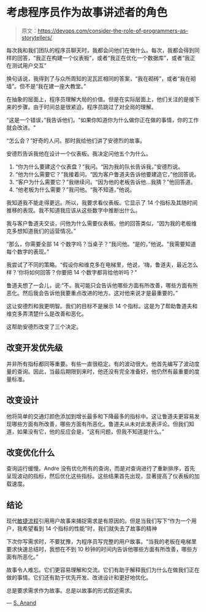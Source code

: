 # 考虑程序员作为故事讲述者的角色

> 原文：<https://devops.com/consider-the-role-of-programmers-as-storytellers/>

每次我和我们团队的程序员聊天时，我都会问他们在做什么。每次，我都会得到同样的回答，“我正在构建一个仪表板”，或者“我正在优化一个数据库”，或者“我正在测试用户交互”

换句话说，我得到了与众所周知的泥瓦匠相同的答案，“我在砌砖”，或者“我在砌墙”。但不是“我在建一座大教堂。”

在抽象的层面上，程序员理解大局的价值。但是在实际层面上，他们关注的是接下来的步骤。由于时间总是很紧迫，程序员跳过了对全局的理解。

“这是一个错误，”我告诉他们。"如果你知道你为什么做你正在做的事情，你的工作就会改进。"

“怎么会？”好奇的人问。那时我给他们讲了安德烈的故事。

安德烈告诉我他在设计一个仪表板。我决定问他五个为什么。

1.  “你为什么要建这个仪表盘？”我问。“因为我的队长告诉我，”安德烈说。
2.  “他为什么需要它？”我接着问。“因为客户鲁道夫告诉他要建造它，”他回答说。
3.  “客户为什么需要它？”我继续问。“因为他的老板告诉他…我猜？”他回答道。
4.  “他老板为什么需要？”我问他。“我不知道，”他说。

我知道我不能走得更远。所以，我要求看仪表板。它显示了 14 个指标及其随时间推移的表现。我不知道我应该从这些数字中推断出什么。

我与客户鲁道夫交谈，问他为什么需要仪表板。他的回答类似，“因为我的老板维克多想知道我们的运营情况。”

“那么，你需要全部 14 个数字吗？当桌子？”我问他。“是的，”他说。“我需要知道每个数字的表现。”

我尝试了不同的策略。“假设你和维克多在电梯里，他说，‘嗨，鲁道夫，最近怎么样？’你将如何回答？你要把 14 个数字都背给他听吗？"

鲁道夫想了一会儿，说:“不。我可能只会告诉他哪些方面有所改善，哪些方面有所恶化。然后我会告诉他我要重点改进的地方。这对他来说才是最重要的。”

这让安德烈和我更明智。我们的目标不是展示 14 个指标。这是为了帮助鲁道夫和维克多弄清楚什么是改善和恶化。

这帮助安德烈改变了三个决定。

## **改变开发优先级**

并非所有指标都同等重要。有些一直很稳定。有的波动很大。他首先编写了波动度量的查询。因此，当最后期限到来时，他还没有完全准备好，他仍然有最重要的度量标准。

## **改变设计**

他将简单的交通灯颜色添加到增长最多和下降最多的指标中。这让鲁道夫更容易发现哪些方面有所改善，哪些方面有所恶化。鲁道夫从未对此发表评论。但我们知道，如果没有它，他的反应会是，“这有问题，但我不知道是什么。”

## **改变优化什么**

查询运行缓慢。Andre 没有优化所有的查询，而是对查询进行了重新排序，首先呈现波动的指标，然后优化这些指标。这些结果首先出现，显著提高了仪表板的加载速度。

## **结论**

现代[敏捷流程](https://devops.com/are-your-development-processes-truly-agile/)引用用户故事来捕捉需求是有原因的。但是当我们写下“作为一个用户，我希望看到 14 个指标的性能”时，我们就失去了故事的精神

下次你写需求时，不要犹豫，为程序员写完整的用户故事。“当我的老板在电梯里要求快速总结时，我想在不到 10 秒钟的时间内告诉他哪些方面有所改善，哪些方面有所恶化。”

故事令人难忘。它们更容易理解和交流。它们有助于解释我们为什么在做我们正在做的事情。它们还有助于优先开发、改进设计和更好地优化。

总是要求需求作为故事。总是以故事的形式叙述需求。

— [S. Anand](https://devops.com/author/s-anand/)